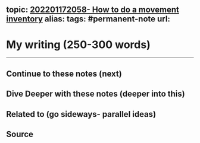 topic: [202201172058- How to do a movement inventory](.md)
alias: 
tags: #permanent-note
url: 
---

# My writing (250-300 words)








---
## Continue to these notes (next)

## Dive Deeper with these notes (deeper into this)
		
## Related to (go sideways- parallel ideas)
	
## Source